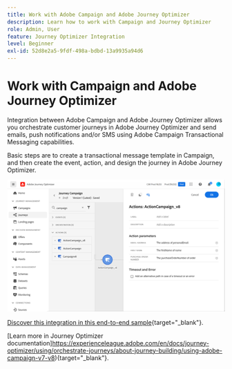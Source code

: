 ```yaml
---
title: Work with Adobe Campaign and Adobe Journey Optimizer
description: Learn how to work with Campaign and Journey Optimizer
role: Admin, User
feature: Journey Optimizer Integration
level: Beginner
exl-id: 52d8e2a5-9fdf-498a-bdbd-13a9935a94d6
---
```

# Work with Campaign and Adobe Journey Optimizer

Integration between Adobe Campaign and Adobe Journey Optimizer allows you orchestrate customer journeys in Adobe Journey Optimizer and send emails, push notifications and/or SMS using Adobe Campaign Transactional Messaging capabilities.

Basic steps are to create a transactional message template in Campaign, and then create the event, action, and design the journey in Adobe Journey Optimizer.


![](assets/ajo-integration.png)


[Discover this integration in this end-to-end sample](https://experienceleague.adobe.com/en/docs/journey-optimizer/using/orchestrate-journeys/journey-use-cases/business-use-cases/ajo-ac){target="_blank"}.


[Learn more in Journey Optimizer documentation]https://experienceleague.adobe.com/en/docs/journey-optimizer/using/orchestrate-journeys/about-journey-building/using-adobe-campaign-v7-v8){target="_blank"}.
